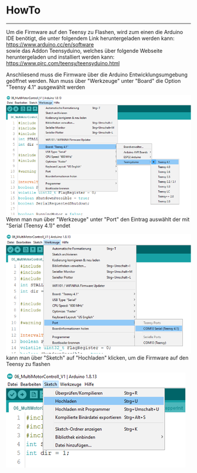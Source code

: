 # HowTo
<hr>

Um die Firmware auf den Teensy zu Flashen, wird zum einen die Arduino IDE benötigt, die unter folgendem Link heruntergeladen werden kann: <br>
https://www.arduino.cc/en/software <br>
sowie das Addon Teensyduino, welches über folgende Webseite heruntergeladen und installiert werden kann: <br>
https://www.pjrc.com/teensy/teensyduino.html

Anschliesend muss die Firmware über die Arduino Entwicklungsumgebung geöffnet werden.
Nun muss über "Werkzeuge" unter "Board" die Option "Teensy 4.1" ausgewählt werden

![Arduino Settings](https://github.com/AMPrO-3D/Roboterarm/blob/main/blob/Bilder/ArduinoIDEA1.png?raw=true)
<br>
Wenn man nun über "Werkzeuge" unter "Port" den Eintrag auswählt der mit "Serial (Teensy 4.1)" endet

![Arduino Settings](https://github.com/AMPrO-3D/Roboterarm/blob/main/blob/Bilder/ArduinoIDEA2.png?raw=true)
<br>
kann man über "Sketch" auf "Hochladen" klicken, um die Firmware auf den Teensy zu flashen

![Arduino Settings](https://github.com/AMPrO-3D/Roboterarm/blob/main/blob/Bilder/ArduinoIDEA3.png?raw=true)
